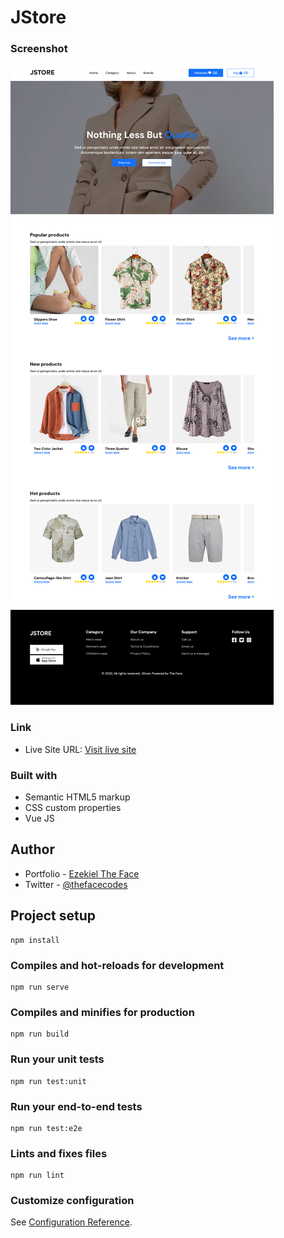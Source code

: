 # JStore

### Screenshot

![](./src/assets/screenshot.png)

### Link

- Live Site URL: [Visit live site](https://jstore-theface.netlify.app)

### Built with

- Semantic HTML5 markup
- CSS custom properties
- Vue JS

## Author

- Portfolio - [Ezekiel The Face](https://thefacecodes.web..app)
- Twitter - [@thefacecodes](https://www.twitter.com/thefacecodes)

## Project setup
```
npm install
```

### Compiles and hot-reloads for development
```
npm run serve
```

### Compiles and minifies for production
```
npm run build
```

### Run your unit tests
```
npm run test:unit
```

### Run your end-to-end tests
```
npm run test:e2e
```

### Lints and fixes files
```
npm run lint
```

### Customize configuration
See [Configuration Reference](https://cli.vuejs.org/config/).

